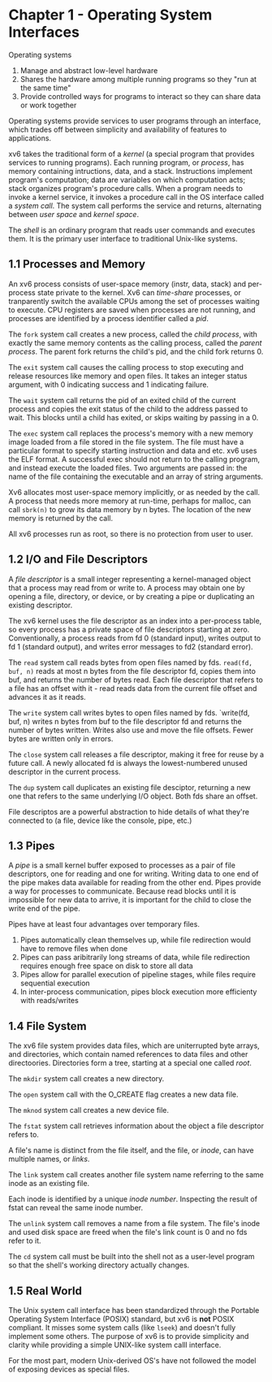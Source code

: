 # Chapter 1 - Operating System Interfaces

Operating systems
1. Manage and abstract low-level hardware
2. Shares the hardware among multiple running programs so they "run at the same time"
3. Provide controlled ways for programs to interact so they can share data or work together

Operating systems provide services to user programs through an interface, which trades off between simplicity and availability of features to applications.

xv6 takes the traditional form of a _kernel_ (a special program that provides services to running programs). Each running program, or _process_, has memory containing intructions, data, and a stack. Instructions implement program's computation; data are variables on which computation acts; stack organizes program's procedure calls. When a program needs to invoke a kernel service, it invokes a procedure call in the OS interface called a _system call_. The system call performs the service and returns, alternating between _user space_ and _kernel space_.

The _shell_ is an ordinary program that reads user commands and executes them. It is the primary user interface to traditional Unix-like systems.

## 1.1 Processes and Memory
An xv6 process consists of user-space memory (instr, data, stack) and per-process state private to the kernel. Xv6 can _time-share_ processes, or tranparently switch the available CPUs among the set of processes waiting to execute. CPU registers are saved when processes are not running, and processes are identified by a process identifier called a _pid_.

The `fork` system call creates a new process, called the _child process_, with exactly the same memory contents as the calling process, called the _parent process_. The parent fork returns the child's pid, and the child fork returns 0.

The `exit` system call causes the calling process to stop executing and release resources like memory and open files. It takes an integer status argument, with 0 indicating success and 1 indicating failure.

The `wait` system call returns the pid of an exited child of the current process and copies the exit status of the child to the address passed to wait. This blocks until a child has exited, or skips waiting by passing in a 0.

The `exec` system call replaces the process's memory with a new memory image loaded from a file stored in the file system. The file must have a particular format to specify starting instruction and data and etc. xv6 uses the ELF format. A successful exec should not return to the calling program, and instead execute the loaded files. Two arguments are passed in: the name of the file containing the executable and an array of string arguments.

Xv6 allocates most user-space memory implicitly, or as needed by the call. A process that needs  more memory at run-time, perhaps for malloc, can call `sbrk(n)` to grow its data memory by n bytes. The location of the new memory is returned by the call.

All xv6 processes run as root, so there is no protection from user to user.

## 1.2 I/O and File Descriptors
A _file descriptor_ is a small integer representing a kernel-managed object that a process may read from or write to. A process may obtain one by opening a file, directory, or device, or by creating a pipe or duplicating an existing descriptor.

The xv6 kernel uses the file descriptor as an index into a per-process table, so every process has a private space of file descriptors starting at zero. Conventionally, a process reads from fd 0 (standard input), writes output to fd 1 (standard output), and writes error  messages to fd2 (standard error).

The `read` system call reads bytes from open files named by fds. `read(fd, buf, n)` reads at most n bytes from the file descriptor fd, copies them into buf, and returns the number of bytes read. Each file descriptor that refers to a file has an offset with it - read reads data from the current file offset and advances it as it reads.

The `write` system call writes bytes to open files named by fds. `write(fd, buf, n) writes n bytes from buf to the file descriptor fd and returns the number of bytes written. Writes also use and move the file offsets. Fewer bytes are written only in errors.

The `close` system call releases a file descriptor, making it free for reuse by a future call. A newly allocated fd is always the lowest-numbered unused descriptor in the current process.

The `dup` system call duplicates an existing file desciptor, returning a new one that refers to the same underlying I/O object. Both fds share an offset.

File descriptos are a powerful abstraction to hide details of what they're connected to (a file, device like the console, pipe, etc.)

## 1.3 Pipes
A _pipe_ is a small kernel buffer exposed to processes as a pair of file descriptors, one for reading and one for writing. Writing data to one end of the pipe makes data available for reading from the other end. Pipes provide a way for processes to communicate. Because read blocks until it is impossible for new data to arrive, it is important for the child to close the write end of the pipe.

Pipes have at least four advantages over temporary files.
1. Pipes automatically clean themselves up, while file redirection would have to remove files when done
2. Pipes can pass aribitrarily long streams of data, while file redirection requires enough free space on disk to store all data
3. Pipes allow for parallel execution of pipeline stages, while files require sequential execution
4. In inter-process communication, pipes block execution more efficienty with reads/writes

## 1.4 File System
The xv6 file system provides data files, which are uniterrupted byte arrays, and directories, which contain named references to data files and other directoories. Directories form a tree, starting at a special one called _root_.

The `mkdir` system call creates a new directory.

The `open` system call with the O_CREATE flag creates a new data file.

The `mknod` system call creates a new device file.

The `fstat` system call retrieves information about the object a file descriptor refers to.

A file's name is distinct from the file itself, and the file, or _inode_, can have multiple names, or _links_.

The `link` system call creates another file system name referring to the same inode as an existing file.

Each inode is identified by a unique _inode number_. Inspecting the result of fstat can reveal the same inode number.

The `unlink` system call removes a name from a file system. The file's inode and used disk space are freed when the file's link count is 0 and no fds refer to it.

The `cd` system call must be built into the shell not as a user-level program so that the shell's working directory actually changes.

## 1.5 Real World
The Unix system call interface has been standardized through the Portable Operating System Interface (POSIX) standard, but xv6 is **not** POSIX compliant. It misses some system calls (like `lseek`) and doesn't fully implement some others. The purpose of xv6 is to provide simplicity and clarity while providing a simple UNIX-like system calll interface.

For the most part, modern Unix-derived OS's have not followed the model of exposing devices as special files.
